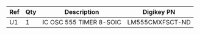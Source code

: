|Ref|Qty|Description|Digikey PN|
|---|---|-----------|------|
|U1|1|IC OSC 555 TIMER 8-SOIC|LM555CMXFSCT-ND|


